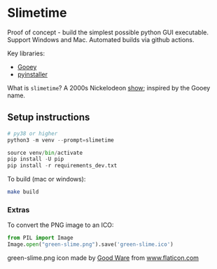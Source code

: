 # Slimetime

Proof of concept - build the simplest possible python GUI executable. Support Windows and Mac. Automated builds via github actions.

Key libraries:

- [Gooey](https://pypi.org/project/Gooey/)
- [pyinstaller](http://www.pyinstaller.org/)

What is `slimetime`? A 2000s Nickelodeon [show](https://en.wikipedia.org/wiki/Slime_Time_Live); inspired by the Gooey name.

## Setup instructions

```python
# py38 or higher
python3 -m venv --prompt=slimetime

source venv/bin/activate
pip install -U pip
pip install -r requirements_dev.txt
```

To build (mac or windows):

```bash
make build
```

### Extras

To convert the PNG image to an ICO:

```python
from PIL import Image
Image.open("green-slime.png").save('green-slime.ico')
```

<div>green-slime.png icon made by <a href="https://www.flaticon.com/authors/good-ware" title="Good Ware">Good Ware</a> from <a href="https://www.flaticon.com/" title="Flaticon">www.flaticon.com</a></div>
